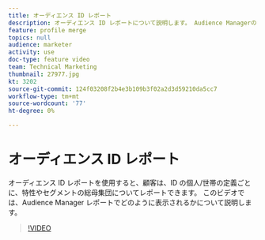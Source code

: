 ```yaml
---
title: オーディエンス ID レポート
description: オーディエンス ID レポートについて説明します。 Audience Managerのこのタイプのレポートを使用すると、特性やセグメントの総母集団を、個人または ID の世帯の定義ごとにレポートできます。
feature: profile merge
topics: null
audience: marketer
activity: use
doc-type: feature video
team: Technical Marketing
thumbnail: 27977.jpg
kt: 3202
source-git-commit: 124f03208f2b4e3b109b3f02a2d3d59210da5cc7
workflow-type: tm+mt
source-wordcount: '77'
ht-degree: 0%

---
```



# オーディエンス ID レポート

オーディエンス ID レポートを使用すると、顧客は、ID の個人/世帯の定義ごとに、特性やセグメントの総母集団についてレポートできます。 このビデオでは、Audience Manager レポートでどのように表示されるかについて説明します。

>[!VIDEO](https://video.tv.adobe.com/v/34081/?quality=12&captions=jpn)
